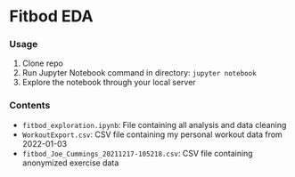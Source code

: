 # Fitbod EDA

### Usage

1. Clone repo
2. Run Jupyter Notebook command in directory: `jupyter notebook`
3. Explore the notebook through your local server

### Contents

* `fitbod_exploration.ipynb`: File containing all analysis and data cleaning
* `WorkoutExport.csv`: CSV file containing my personal workout data from 2022-01-03
* `fitbod_Joe_Cummings_20211217-105218.csv`: CSV file containing anonymized exercise data

